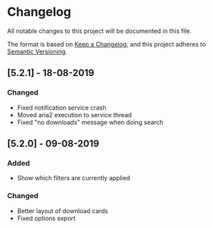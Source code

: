 # Changelog
All notable changes to this project will be documented in this file.

The format is based on [Keep a Changelog](https://keepachangelog.com/en/1.0.0/),
and this project adheres to [Semantic Versioning](https://semver.org/spec/v2.0.0.html).

## [5.2.1] - 18-08-2019
### Changed
- Fixed notification service crash
- Moved aria2 execution to service thread
- Fixed "no downloads" message when doing search

## [5.2.0] - 09-08-2019
### Added
- Show which filters are currently applied

### Changed
- Better layout of download cards
- Fixed options export